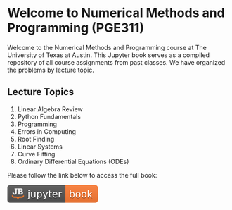 # Welcome to Numerical Methods and Programming (PGE311)

Welcome to the Numerical Methods and Programming course at The University of Texas at Austin. This Jupyter book serves as a compiled repository of all course assignments from past classes. We have organized the problems by lecture topic. 

## Lecture Topics
1. Linear Algebra Review
2. Python Fundamentals
3. Programming
4. Errors in Computing
5. Root Finding
6. Linear Systems
7. Curve Fitting
8. Ordinary Differential Equations (ODEs)

Please follow the link below to access the full book:

[![Jupyter Book Badge](https://github.com/executablebooks/jupyter-book/blob/master/docs/images/badge.svg)](https://UT-PGE311.github.io/course-assignments)   

